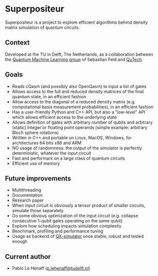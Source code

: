 # Superpositeur
Superpositeur is a project to explore efficient algorithms behind density matrix simulation of quantum circuits.

## Context
Developed at the TU in Delft, The Netherlands, as a collaboration between the [Quantum Machine Learning group](https://www.tudelft.nl/en/eemcs/the-faculty/departments/quantum-computer-engineering/sections/quantum-circuits-architectures-and-technology/groups/quantum-machine-learning) of Sebastian Feld and [QuTech](https://qutech.nl/).

## Goals
- Reads cQasm (and possibly also OpenQasm) to input a list of gates
- Allows access to the full and reduced density matrices of the final quantum state, in an efficient fashion
- Allow access to the diagonal of a reduced density matrix (e.g. computational basis measurement probabilities), in an efficient fashion
- Has a user-friendly Python and C++ API, but also a "low-level" API which allows efficient access to the underlying state
- Allows definition of gates with arbitrary number of qubits and arbitrary (static) integer or floating point operands (simple example: arbitrary Bloch sphere rotations)
- Written in C++ and portable on Linux, MacOS, Windows, for architectures 64 bits x86 and ARM
- NO usage of randomness: the output of the simulator is perfectly deterministic, whatever the input circuit
- Fast and performant on a large class of quantum circuits
- Efficient use of memory

## Future improvements
- Multithreading
- Documentation
- Research paper
- When input circuit is obviously a tensor product of smaller circuits, simulate those separately
- Do some obvious optimization of the input circuit (e.g. collapse consecutive 1-qubit gates operating on the same qubit)
- Explore how scheduling impacts simulation complexity
- Benchmark, profiling and performance tuning
- Usage as backend of [QX-simulator](https://github.com/QuTech-Delft/qx-simulator) once stable, robust and tested enough

## Current author
- Pablo Le Hénaff (p.lehenaff@tudelft.nl)
